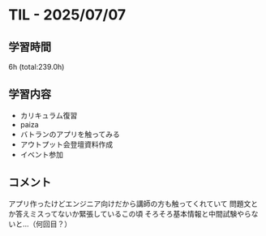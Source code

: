 # TIL - 2025/07/07

## 学習時間
6h (total:239.0h)

## 学習内容
- カリキュラム復習
- paiza
- バトランのアプリを触ってみる
- アウトプット会登壇資料作成
- イベント参加

## コメント
アプリ作ったけどエンジニア向けだから講師の方も触ってくれていて
問題文とか答えミスってないか緊張しているこの頃 
そろそろ基本情報と中間試験やらないと…（何回目？） 
